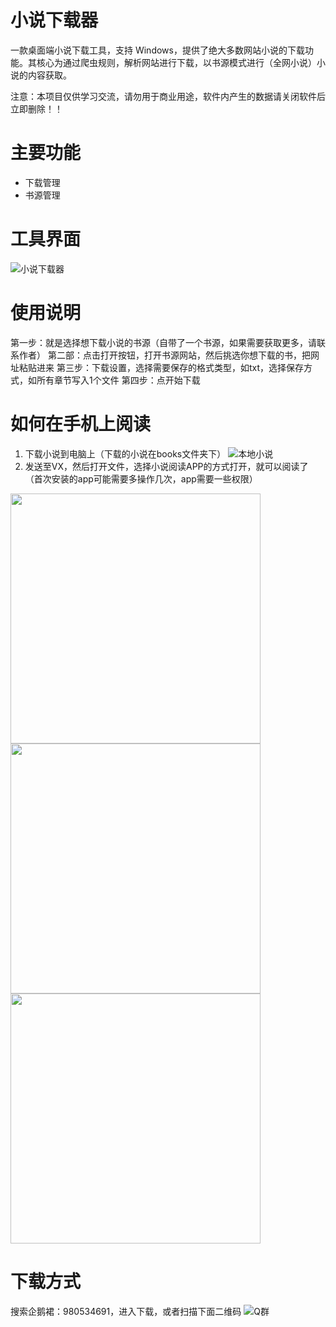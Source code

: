 # 小说下载器
一款桌面端小说下载工具，支持 Windows，提供了绝大多数网站小说的下载功能。其核心为通过爬虫规则，解析网站进行下载，以书源模式进行（全网小说）小说的内容获取。

注意：本项目仅供学习交流，请勿用于商业用途，软件内产生的数据请关闭软件后立即删除！！

# 主要功能
- 下载管理
- 书源管理

# 工具界面
![小说下载器](https://github.com/SeaZhusp/novel-hunter/assets/32945598/5a319ae7-50ca-4ba2-bbec-fd4f2aed4f6c)

# 使用说明
第一步：就是选择想下载小说的书源（自带了一个书源，如果需要获取更多，请联系作者）
第二部：点击打开按钮，打开书源网站，然后挑选你想下载的书，把网址粘贴进来
第三步：下载设置，选择需要保存的格式类型，如txt，选择保存方式，如所有章节写入1个文件
第四步：点开始下载

# 如何在手机上阅读
1. 下载小说到电脑上（下载的小说在books文件夹下）
![本地小说](https://github.com/SeaZhusp/novel-hunter/assets/32945598/2049ff5e-15a8-4e02-8fd5-60cf6f7ab9a6)
2. 发送至VX，然后打开文件，选择小说阅读APP的方式打开，就可以阅读了（首次安装的app可能需要多操作几次，app需要一些权限）
<img src="https://github.com/SeaZhusp/novel-hunter/assets/32945598/b8d4e075-c9cf-4dae-8de0-f2c47f9f6fd2" width="400">
<img src="https://github.com/SeaZhusp/novel-hunter/assets/32945598/0ee285f1-7d83-4bc7-91f4-3551f2d14fc4" width="400">
<img src="https://github.com/SeaZhusp/novel-hunter/assets/32945598/c8d838f4-2b6c-4bf5-b523-b304c11d9b22" width="400">

# 下载方式
搜索企鹅裙：980534691，进入下载，或者扫描下面二维码
![Q群](https://github.com/SeaZhusp/novel-hunter/assets/32945598/5106f407-c3ad-4b35-9f0e-b6878a9272a8)

